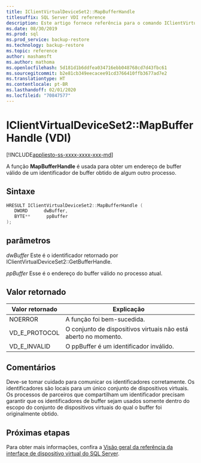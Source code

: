 ```yaml
---
title: IClientVirtualDeviceSet2::MapBufferHandle
titlesuffix: SQL Server VDI reference
description: Este artigo fornece referência para o comando IClientVirtualDeviceSet2::MapBufferHandle.
ms.date: 08/30/2019
ms.prod: sql
ms.prod_service: backup-restore
ms.technology: backup-restore
ms.topic: reference
author: mashamsft
ms.author: mathoma
ms.openlocfilehash: 5d181d1b6ddfea034716ebb048768cd7d43fbc61
ms.sourcegitcommit: b2e81cb349eecacee91cd3766410ffb3677ad7e2
ms.translationtype: HT
ms.contentlocale: pt-BR
ms.lasthandoff: 02/01/2020
ms.locfileid: "70847577"
---
```

# <a name="iclientvirtualdeviceset2mapbufferhandle-vdi"></a>IClientVirtualDeviceSet2::MapBufferHandle (VDI)

[!INCLUDE[appliesto-ss-xxxx-xxxx-xxx-md](../../../includes/appliesto-ss-xxxx-xxxx-xxx-md.md)]

A função **MapBufferHandle** é usada para obter um endereço de buffer válido de um identificador de buffer obtido de algum outro processo.

## <a name="syntax"></a>Sintaxe

```c
HRESULT IClientVirtualDeviceSet2::MapBufferHandle (
   DWORD      dwBuffer,
   BYTE**      ppBuffer
);
```

## <a name="parameters"></a>parâmetros

*dwBuffer* Este é o identificador retornado por IClientVirtualDeviceSet2::GetBufferHandle.

*ppBuffer* Esse é o endereço do buffer válido no processo atual.

## <a name="return-value"></a>Valor retornado

|Valor retornado | Explicação |
|---|---|
| NOERROR | A função foi bem-sucedida. |
| VD_E_PROTOCOL | O conjunto de dispositivos virtuais não está aberto no momento. |
| VD_E_INVALID | O ppBuffer é um identificador inválido. |

## <a name="remarks"></a>Comentários

Deve-se tomar cuidado para comunicar os identificadores corretamente. Os identificadores são locais para um único conjunto de dispositivos virtuais. Os processos de parceiros que compartilham um identificador precisam garantir que os identificadores de buffer sejam usados somente dentro do escopo do conjunto de dispositivos virtuais do qual o buffer foi originalmente obtido.

## <a name="next-steps"></a>Próximas etapas

Para obter mais informações, confira a [Visão geral da referência da interface de dispositivo virtual do SQL Server](reference-virtual-device-interface.md).